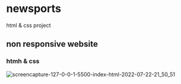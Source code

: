 # newsports
html &amp; css project

## non responsive website 
### htmh & css
![screencapture-127-0-0-1-5500-index-html-2022-07-22-21_50_51](https://user-images.githubusercontent.com/102484194/180569279-d9ffe9f0-3c68-42a5-b72d-3b13c2a56051.png)

